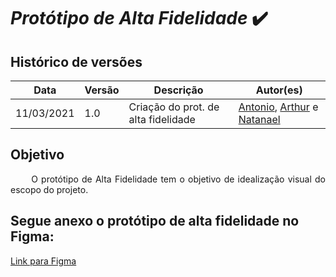 # *Protótipo de Alta Fidelidade* ✔️

## Histórico de versões
| Data | Versão | Descrição | Autor(es) |
| --- | --- | --------- | ----- |
| 11/03/2021 | 1.0 | Criação do prot. de alta fidelidade | [Antonio](https://github.com/antoniotoineto), [Arthur](https://github.com/art1505) e [Natanael](https://github.com/fernandes-natanael)

## Objetivo
<p align = "justify"> &emsp;&emsp; O protótipo de Alta Fidelidade tem o objetivo de idealização visual do escopo do projeto.

## Segue anexo o protótipo de alta fidelidade no Figma: 
[Link para Figma](https://www.figma.com/file/JE8HJNbJgnfRefsmCvJdPo/CheeryUp?node-id=126%3A675)